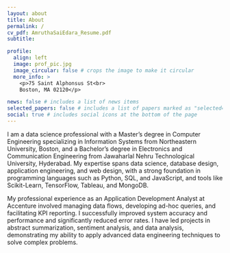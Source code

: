 ```yaml
---
layout: about
title: About
permalink: /
cv_pdf: AmruthaSaiEdara_Resume.pdf
subtitle: 

profile:
  align: left
  image: prof_pic.jpg
  image_circular: false # crops the image to make it circular
  more_info: >
    <p>75 Saint Alphonsus St<br>
    Boston, MA 02120</p>

news: false # includes a list of news items
selected_papers: false # includes a list of papers marked as "selected={true}"
social: true # includes social icons at the bottom of the page
---
```

I am a data science professional with a Master’s degree in Computer Engineering specializing in Information Systems from Northeastern University, Boston, and a Bachelor’s degree in Electronics and Communication Engineering from Jawaharlal Nehru Technological University, Hyderabad. My expertise spans data science, database design, application engineering, and web design, with a strong foundation in programming languages such as Python, SQL, and JavaScript, and tools like Scikit-Learn, TensorFlow, Tableau, and MongoDB.

My professional experience as an Application Development Analyst at Accenture involved managing data flows, developing ad-hoc queries, and facilitating KPI reporting. I successfully improved system accuracy and performance and significantly reduced error rates. I have led projects in abstract summarization, sentiment analysis, and data analysis, demonstrating my ability to apply advanced data engineering techniques to solve complex problems.
